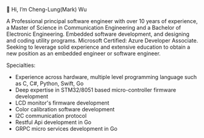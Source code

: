 👋 Hi, I’m Cheng-Lung(Mark) Wu

A Professional principal software engineer with over 10 years of experience, a Master of Science in Communication Engineering and a Bachelor of Electronic Engineering. Embedded software development, and designing and coding utility programs. Microsoft Certified: Azure Developer Associate. Seeking to leverage solid experience and extensive education to obtain a new position as an embedded engineer or software engineer.

Specialties:
* Experience across hardware, multiple level programming language such as C, C#, Python, Swift, Go
* Deep expertise in STM32/8051 based micro-controller firmware development
* LCD monitor's firmware development
* Color calibration software development
* I2C communication protocol
* Restful Api development in Go
* GRPC micro services development in Go

